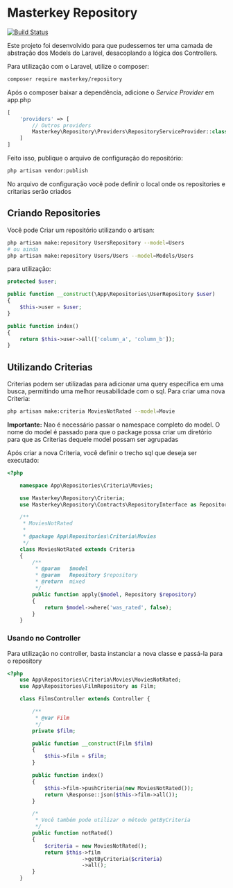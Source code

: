 Masterkey Repository
====================

[![Build Status](https://travis-ci.org/MasterkeyInformatica/Repository.svg?branch=master)](https://travis-ci.org/MasterkeyInformatica/Repository)

Este projeto foi desenvolvido para que pudessemos ter uma camada de
abstração dos Models do Laravel, desacoplando a lógica dos Controllers.

Para utilização com o Laravel, utilize o composer:

```sh
composer require masterkey/repository
```

Após o composer baixar a dependência, adicione o *Service Provider* em app.php

```php
[
    'providers' => [
        // Outros providers
        Masterkey\Repository\Providers\RepositoryServiceProvider::class,
    ]
]
```

Feito isso, publique o arquivo de configuração do repositório:
```sh
php artisan vendor:publish
```

No arquivo de configuração você pode definir o local onde os repositories e critarias serão criados

Criando Repositories
--------------------

Você pode Criar um repositório utilizando o artisan:
```sh
php artisan make:repository UsersRepository --model=Users
# ou ainda
php artisan make:repository Users/Users --model=Models/Users
```
para utilização:
```php
protected $user;

public function __construct(\App\Repositories\UserRepository $user)
{
    $this->user = $user;
}

public function index()
{
    return $this->user->all(['column_a', 'column_b']);
}
```

Utilizando Criterias
--------------------

Criterias podem ser utilizadas para adicionar uma query específica em uma busca, permitindo uma melhor reusabilidade com o sql. Para criar uma nova Criteria:

```sh
php artisan make:criteria MoviesNotRated --model=Movie
```
**Importante:** Nao é necessário passar o namespace completo do model. O nome do model é passado para que o package possa criar um diretório para que as Criterias dequele model possam ser agrupadas

Após criar a nova Criteria, você definir o trecho sql que deseja ser executado:
```php
<?php

    namespace App\Repositories\Criteria\Movies;

    use Masterkey\Repository\Criteria;
    use Masterkey\Repository\Contracts\RepositoryInterface as Repository;

    /**
     * MoviesNotRated
     *
     * @package App\Repositories\Criteria\Movies
     */
    class MoviesNotRated extends Criteria
    {
        /**
         * @param   $model
         * @param   Repository $repository
         * @return  mixed
         */
        public function apply($model, Repository $repository)
        {
            return $model->where('was_rated', false);
        }
    }
```

### Usando no Controller
Para utilização no controller, basta instanciar a nova classe e passá-la para o repository

```php
<?php
    use App\Repositories\Criteria\Movies\MoviesNotRated;
    use App\Repositories\FilmRepository as Film;

    class FilmsController extends Controller {

        /**
         * @var Film
         */
        private $film;

        public function __construct(Film $film)
        {
            $this->film = $film;
        }

        public function index()
        {
            $this->film->pushCriteria(new MoviesNotRated());
            return \Response::json($this->film->all());
        }

        /*
         * Você também pode utilizar o método getByCriteria
         */
        public function notRated()
        {
            $criteria = new MoviesNotRated();
            return $this->film
                        ->getByCriteria($criteria)
                        ->all();
        }
    }
```
